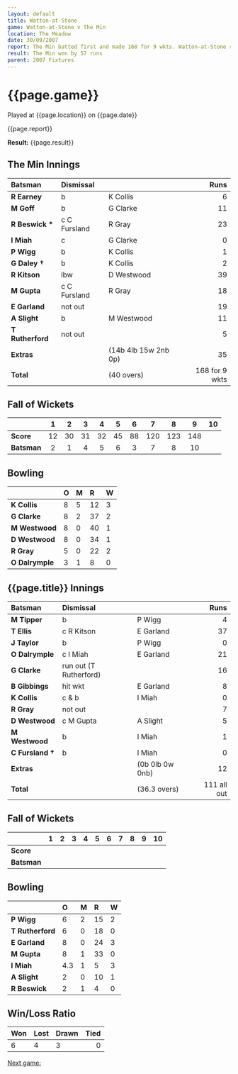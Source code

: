 ```yaml
---
layout: default
title: Watton-at-Stone
game: Watton-at-Stone v The Min
location: The Meadow
date: 30/09/2007
report: The Min batted first and made 168 for 9 wkts. Watton-at-Stone replied with 111 all out
result: The Min won by 57 runs
parent: 2007 Fixtures
---
```


# {{page.game}}

Played at {{page.location}} on {{page.date}}

{{page.report}}

**Result:** {{page.result}}

## The Min Innings

| Batsman | Dismissal |  | Runs |
|:---|:---|---|---:|
| **R Earney** | b | K Collis | 6 |
| **M Goff** | b | G Clarke | 11 |
| **R Beswick &#42;** | c C Fursland | R Gray | 23 |
| **I Miah** | c | G Clarke | 0 |
| **P Wigg** | b | K Collis | 1 |
| **G Daley &#8224;** | b | K Collis | 2 |
| **R Kitson** | lbw | D Westwood | 39 |
| **M Gupta** | c C Fursland | R Gray | 18 |
| **E Garland** | not out |  | 19 |
| **A Slight** | b | M Westwood | 11 |
| **T Rutherford** | not out |  | 5 |
| **Extras** | | (14b 4lb 15w 2nb 0p) | 35 |
| **Total** | | (40 overs) | 168 for 9 wkts |

## Fall of Wickets

| | 1 | 2 | 3 | 4 | 5 | 6 | 7 | 8 | 9 | 10 |
|---|:---:|:---:|:---:|:---:|:---:|:---:|:---:|:---:|:---:|:---:|
| **Score** | 12 | 30 | 31 | 32 | 45 | 88 | 120 | 123 | 148 |  |
| **Batsman** | 2 | 1 | 4 | 5 | 6 | 3 | 7 | 8 | 10 |  |

## Bowling

| | O | M | R | W |
|---|:---|:---|:---|:---|
| **K Collis** | 8 | 5 | 12 | 3 |
| **G Clarke** | 8 | 2 | 37 | 2 |
| **M Westwood** | 8 | 0 | 40 | 1 |
| **D Westwood** | 8 | 0 | 34 | 1 |
| **R Gray** | 5 | 0 | 22 | 2 |
| **O Dalrymple** | 3 | 1 | 8 | 0 |

## {{page.title}} Innings

| Batsman | Dismissal |  | Runs |
|:---|:---|---|---:|
| **M Tipper** | b | P Wigg | 4 |
| **T Ellis** | c R Kitson | E Garland | 37 |
| **J Taylor** | b | P Wigg | 0 |
| **O Dalrymple** | c I Miah | E Garland | 21 |
| **G Clarke** | run out (T Rutherford) |  | 16 |
| **B Gibbings** | hit wkt | E Garland  | 8 |
| **K Collis** | c & b | I Miah | 0 |
| **R Gray** | not out |  | 7 |
| **D Westwood** | c M Gupta | A Slight | 5 |
| **M Westwood** | b | I Miah | 1 |
| **C Fursland &#8224;** | b | I Miah | 0 |
| **Extras** | | (0b 0lb 0w 0nb) | 12 |
| **Total** | | (36.3 overs) | 111 all out |

## Fall of Wickets

| | 1 | 2 | 3 | 4 | 5 | 6 | 7 | 8 | 9 | 10 |
|---|:---:|:---:|:---:|:---:|:---:|:---:|:---:|:---:|:---:|:---:|
| **Score** |  |  |  |  |  |  |  |  |  |  |
| **Batsman** |  |  |  |  |  |  |  |  |  |  |

## Bowling

| | O | M | R | W |
|---|:---|:---|:---|:---|
| **P Wigg** | 6 | 2 | 15 | 2 |
| **T Rutherford** | 6 | 0 | 18 | 0 |
| **E Garland** | 8 | 0 | 24 | 3 |
| **M Gupta** | 8 | 1 | 33 | 0 |
| **I Miah** | 4.3 | 1 | 5 | 3 |
| **A Slight** | 2 | 0 | 10 | 1 |
| **R Beswick** | 2 | 1 | 4 | 0 |

## Win/Loss Ratio

| Won | Lost | Drawn | Tied |
|:---|:---|:---|---:|
| 6 | 4 | 3 | 0 |

[Next game:]({{page.next}})